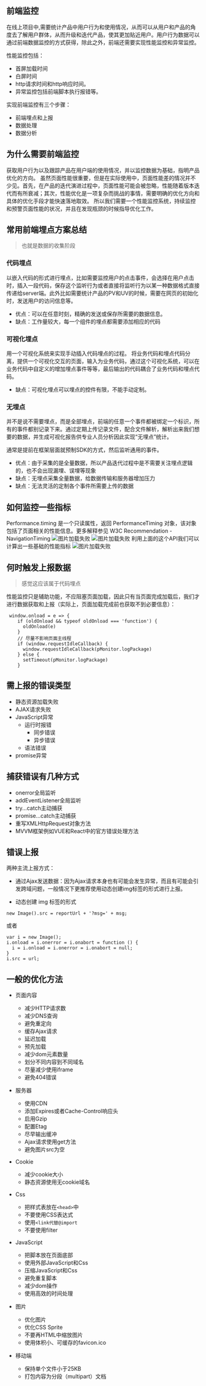 ## 前端监控

在线上项目中,需要统计产品中用户行为和使用情况，从而可以从用户和产品的角度去了解用户群体，从而升级和迭代产品，使其更加贴近用户。用户行为数据可以通过前端数据监控的方式获得，除此之外，前端还需要实现性能监控和异常监控。

性能监控包括：
- 首屏加载时间
- 白屏时间
- http请求时间和http响应时间。
- 异常监控包括前端脚本执行报错等。

实现前端监控有三个步骤：
- 前端埋点和上报
- 数据处理
- 数据分析

## 为什么需要前端监控

获取用户行为以及跟踪产品在用户端的使用情况，并以监控数据为基础，指明产品优化的方向。
虽然页面性能很重要，但是在实际使用中，页面性能差的情况并不少见。首先，在产品的迭代演进过程中，页面性能可能会被忽略，性能随着版本迭代而有所衰减；其次，性能优化是一项复杂而挑战的事情，需要明确的优化方向和具体的优化手段才能快速落地取效。
所以我们需要一个性能监控系统，持续监控和预警页面性能的状况，并且在发现瓶颈的时候指导优化工作。


## 常用前端埋点方案总结
>也就是数据的收集阶段

### 代码埋点

以嵌入代码的形式进行埋点，比如需要监控用户的点击事件，会选择在用户点击时，插入一段代码，保存这个监听行为或者直接将监听行为以某一种数据格式直接传递给server端。此外比如需要统计产品的PV和UV的时候，需要在网页的初始化时，发送用户的访问信息等。

- 优点：可以在任意时刻，精确的发送或保存所需要的数据信息。
- 缺点：工作量较大，每一个组件的埋点都需要添加相应的代码

### 可视化埋点

用一个可视化系统来实现手动插入代码埋点的过程。
将业务代码和埋点代码分离，提供一个可视化交互的页面，输入为业务代码，通过这个可视化系统，可以在业务代码中自定义的增加埋点事件等等，最后输出的代码耦合了业务代码和埋点代码。

- 缺点：可视化埋点可以埋点的控件有限，不能手动定制。

### 无埋点

并不是说不需要埋点，而是全部埋点，前端的任意一个事件都被绑定一个标识，所有的事件都别记录下来。通过定期上传记录文件，配合文件解析，解析出来我们想要的数据，并生成可视化报告供专业人员分析因此实现“无埋点”统计。

通常是提前在框架层面就预制SDK的方式，然后监听通用的事件。

- 优点：由于采集的是全量数据，所以产品迭代过程中是不需要关注埋点逻辑的，也不会出现漏埋、误埋等现象
- 缺点：无埋点采集全量数据，给数据传输和服务器增加压力
-  缺点：无法灵活的定制各个事件所需要上传的数据

## 如何监控一些指标

Performance.timing 是一个只读属性，返回 PerformanceTiming 对象，该对象包括了页面相关的性能信息。更多解释参见 W3C Recommendation - NavigationTiming 
![图片加载失败](./img/前端性能监控.png)
![图片加载失败](./img/PerformanceAPI2.png)
利用上面的这个API我们可以计算出一些基础的性能指标
![图片加载失败](./img/性能指标计算.png)

## 何时触发上报数据
>感觉这应该属于代码埋点

性能监控只是辅助功能，不应阻塞页面加载，因此只有当页面完成加载后，我们才进行数据获取和上报（实际上，页面加载完成前也获取不到必要信息）：

```tsx
 window.onload = e => {
    if (oldOnload && typeof oldOnload === 'function') {
      oldOnload(e)
    }
    // 尽量不影响页面主线程
    if (window.requestIdleCallback) {
      window.requestIdleCallback(pMonitor.logPackage)
    } else {
      setTimeout(pMonitor.logPackage)
    }

```

## 需上报的错误类型

- 静态资源加载失败
- AJAX请求失败
- JavaScript异常
  - 运行时报错
    - 同步错误
    - 异步错误
  - 语法错误
- promise异常

## 捕获错误有几种方式

- onerror全局监听
- addEventListener全局监听
- try...catch主动捕获
- promise...catch主动捕获
- 重写XMLHttpRequest对象方法
- MVVM框架例如VUE和React中的官方错误处理方法

## 错误上报

两种主流上报方式：

- 通过Ajax发送数据：因为Ajax请求本身也有可能会发生异常，而且有可能会引发跨域问题，一般情况下更推荐使用动态创建img标签的形式进行上报。

- 动态创建 img 标签的形式
  
```tsx
new Image().src = reportUrl + '?msg=' + msg;
```
或者
```tsx
var i = new Image();
i.onload = i.onerror = i.onabort = function () {
  i = i.onload = i.onerror = i.onabort = null;
}
i.src = url;

```

## 一般的优化方法

- 页面内容
  - 减少HTTP请求数
  - 减少DNS查询
  - 避免重定向
  - 缓存Ajax请求
  - 延迟加载
  - 预先加载
  - 减少dom元素数量
  - 划分不同内容到不同域名
  - 尽量减少使用iframe
  - 避免404错误


- 服务器
  - 使用CDN
  - 添加Expires或者Cache-Control响应头
  - 启用Gzip
  - 配置Etag
  - 尽早输出缓冲
  - Ajax请求使用get方法
  - 避免图片src为空


- Cookie

  - 减少cookie大小
  - 静态资源使用无cookie域名


- Css

  - 把样式表放在`<head>`中
  - 不要使用CSS表达式
  - 使用`<link代替@import`
  - 不要使用filter


- JavaScript

  - 把脚本放在页面底部
  - 使用外部JavaScript和Css
  - 压缩JavaScript和Css
  - 避免重复脚本
  - 减少dom操作
  - 使用高效的时间处理


- 图片

  - 优化图片
  - 优化CSS Sprite
  - 不要再HTML中缩放图片
  - 使用体积小、可缓存的favicon.ico


- 移动端

  - 保持单个文件小于25KB
  - 打包内容为分段（multipart）文档

